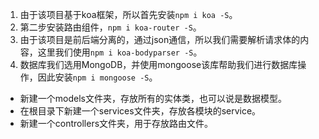 1. 由于该项目基于koa框架，所以首先安装`npm i koa -S`。
2. 第二步安装路由组件，`npm i koa-router -S`。
3. 由于该项目是前后端分离的，通过json通信，所以我们需要解析请求体的内容，这里我们使用`npm i koa-bodyparser -S`。
4. 数据库我们选用MongoDB，并使用mongoose该库帮助我们进行数据库操作，因此安装`npm i mongoose -S`。

* 新建一个models文件夹，存放所有的实体类，也可以说是数据模型。
* 在根目录下新建一个services文件夹，存放各模块的service。
* 新建一个controllers文件夹，用于存放路由文件。